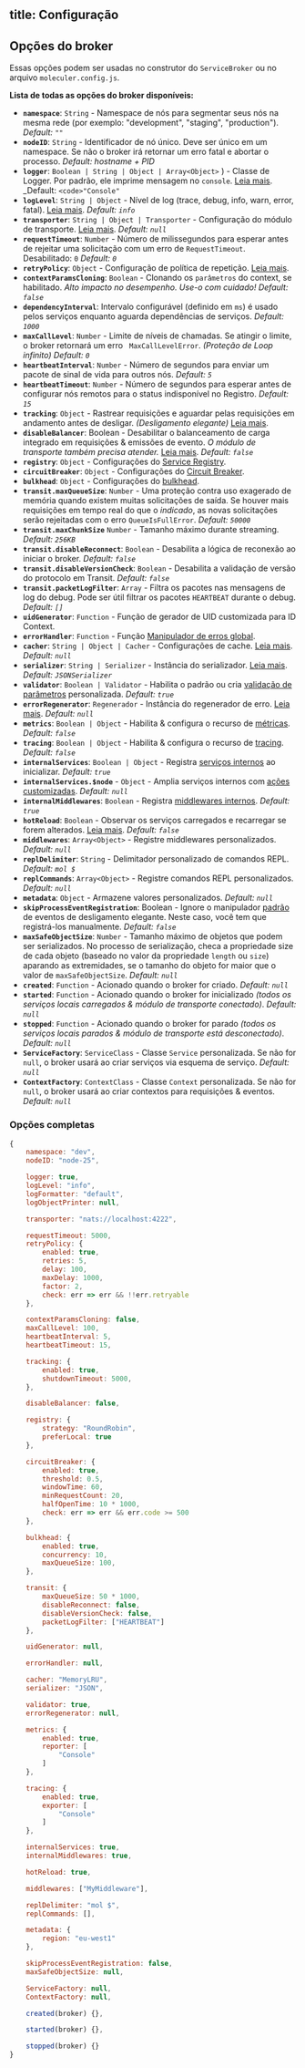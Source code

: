 title: Configuração
---
## Opções do broker
Essas opções podem ser usadas no construtor do `ServiceBroker` ou no arquivo `moleculer.config.js`.

**Lista de todas as opções do broker disponíveis:**

* **`namespace`**: `String` - Namespace de nós para segmentar seus nós na mesma rede (por exemplo: "development", "staging", "production"). _Default: `""`_
* **`nodeID`**: `String` - Identificador de nó único. Deve ser único em um namespace. Se não o broker irá retornar um erro fatal e abortar o processo. _Default: hostname + PID_
* **`logger`**: `Boolean | String | Object | Array<Object>`  ) - Classe de Logger. Por padrão, ele imprime mensagem no `console`. [Leia mais](logging.html). _Default: `<code>"Console"`</li>
* **`logLevel`**: `String | Object` - Nível de log (trace, debug, info, warn, error, fatal). [Leia mais](logging.html). _Default: `info`_
* **`transporter`**: `String | Object | Transporter` - Configuração do módulo de transporte. [Leia mais](networking.html).  _Default: `null`_
* **`requestTimeout`**: `Number` - Número de milissegundos para esperar antes de rejeitar uma solicitação com um erro de `RequestTimeout`. Desabilitado: `0` _Default: `0`_
* **`retryPolicy`**: `Object` - Configuração de política de repetição. [Leia mais](fault-tolerance.html#Retry).
* **`contextParamsCloning`**: `Boolean` - Clonando os `parâmetros` do context, se habilitado. _Alto impacto no desempenho. Use-o com cuidado!_ _Default: `false`_
* **`dependencyInterval`**: Intervalo configurável (definido em `ms`) é usado pelos serviços enquanto aguarda dependências de serviços. _Default: `1000`_
* **`maxCallLevel`**: `Number` - Limite de níveis de chamadas. Se atingir o limite, o broker retornará um erro ` MaxCallLevelError`. _(Proteção de Loop infinito)_ _Default: `0`_
* **`heartbeatInterval`**: `Number` - Número de segundos para enviar um pacote de sinal de vida para outros nós. _Default: `5`_
* **`heartbeatTimeout`**: `Number` - Número de segundos para esperar antes de configurar nós remotos para o status indisponível no Registro. _Default: `15`_
* **`tracking`**: `Object` - Rastrear requisições e aguardar pelas requisições em andamento antes de desligar. _(Desligamento elegante)_ [Leia mais](context.html#Context-tracking).
* **`disableBalancer`**: Boolean - Desabilitar o balanceamento de carga integrado em requisições & emissões de evento. _O módulo de transporte também precisa atender._ [Leia mais](networking.html#Disabled-balancer). _Default: `false`_
* **`registry`**: `Object` - Configurações do [Service Registry](registry.html).
* **`circuitBreaker`**: `Object` - Configurações do [Circuit Breaker](fault-tolerance.html#Circuit-Breaker).
* **`bulkhead`**: `Object` - Configurações do [bulkhead](fault-tolerance.html#Bulkhead).
* **`transit.maxQueueSize`**: `Number` - Uma proteção contra uso exagerado de memória quando existem muitas solicitações de saída. Se houver mais requisições em tempo real do que o _indicado_, as novas solicitações serão rejeitadas com o erro `QueueIsFullError`. _Default: `50000`_
* **`transit.maxChunkSize`** `Number` - Tamanho máximo durante streaming.  _Default: `256KB`_
* **`transit.disableReconnect`**: `Boolean` - Desabilita a lógica de reconexão ao iniciar o broker. _Default: `false`_
* **`transit.disableVersionCheck`**: `Boolean` - Desabilita a validação de versão do protocolo em Transit. _Default: `false`_
* **`transit.packetLogFilter`**: `Array` - Filtra os pacotes nas mensagens de log do debug. Pode ser útil filtrar os pacotes `HEARTBEAT` durante o debug. _Default: `[]`_
* **`uidGenerator`**: `Function` - Função de gerador de UID customizada para ID Context.
* **`errorHandler`**: `Function` - Função [Manipulador de erros global](broker.html#Global-error-handler).
* **`cacher`**: `String | Object | Cacher` - Configurações de cache. [Leia mais](caching.html). _Default: `null`_
* **`serializer`**: `String | Serializer` - Instância do serializador. [Leia mais](networking.html). _Default: `JSONSerializer`_
* **`validator`**: `Boolean | Validator` - Habilita o padrão ou cria [validação de parâmetros](validating.html) personalizada. _Default: `true`_
* **`errorRegenerator`**: `Regenerador` - Instância do regenerador de erro. [Leia mais](errors.html#Preserve-custom-error-classes-while-transferring-between-remote-nodes). _Default: `null`_
* **`metrics`**: `Boolean | Object` - Habilita & configura o recurso de [métricas](metrics.html). _Default: `false`_
* **`tracing`**: `Boolean | Object` - Habilita & configura o recurso de [tracing](tracing.html). _Default: `false`_
* **`internalServices`**: `Boolean | Object` - Registra [serviços internos](services.html#Internal-Services) ao inicializar. _Default: `true`_
* **`internalServices.$node`** - `Object` - Amplia serviços internos com [ações customizadas](services.html#Extending). _Default: `null`_
* **`internalMiddlewares`**: `Boolean` - Registra [middlewares internos](middlewares.html#Internal-middlewares). _Default: `true`_
* **`hotReload`**: `Boolean` - Observar os serviços carregados e recarregar se forem alterados. [Leia mais](services.html#Hot-Reloading-Services). _Default: `false`_
* **`middlewares`**: `Array<Object>` - Registre middlewares personalizados. _Default: `null`_
* **`replDelimiter`**: `String` - Delimitador personalizado de comandos REPL. _Default: `mol $`_
* **`replCommands`**: `Array<Object>` - Registre comandos REPL personalizados. _Default: `null`_
* **`metadata`**: `Object` - Armazene valores personalizados. _Default: `null`_
* **`skipProcessEventRegistration`**: Boolean - Ignore o manipulador [padrão](https://github.com/moleculerjs/moleculer/blob/master/src/service-broker.js#L234) de eventos de desligamento elegante. Neste caso, você tem que registrá-los manualmente. _Default: `false`_
* **`maxSafeObjectSize`**: `Number` - Tamanho máximo de objetos que podem ser serializados. No processo de serialização, checa a propriedade size de cada objeto (baseado no valor da propriedade `length` ou `size`) aparando as extremidades, se o tamanho do objeto for maior que o valor de `maxSafeObjectSize`. _Default: `null`_
* **`created`**: `Function` - Acionado quando o broker for criado. _Default: `null`_
* **`started`**: `Function` - Acionado quando o broker for inicializado _(todos os serviços locais carregados & módulo de transporte conectado)_. _Default: `null`_
* **`stopped`**: `Function` - Acionado quando o broker for parado _(todos os serviços locais parados & módulo de transporte está desconectado)_. _Default: `null`_
* **`ServiceFactory`**: `ServiceClass` - Classe `Service` personalizada. Se não for `null`, o broker usará ao criar serviços via esquema de serviço. _Default: `null`_
* **`ContextFactory`**: `ContextClass` - Classe `Context` personalizada. Se não for `null`, o broker usará ao criar contextos para requisições & eventos. _Default: `null`_</ul>

### Opções completas
```js
{
    namespace: "dev",
    nodeID: "node-25",

    logger: true,
    logLevel: "info",
    logFormatter: "default",
    logObjectPrinter: null,

    transporter: "nats://localhost:4222",

    requestTimeout: 5000,
    retryPolicy: {
        enabled: true,
        retries: 5,
        delay: 100,
        maxDelay: 1000,
        factor: 2,
        check: err => err && !!err.retryable
    },

    contextParamsCloning: false,
    maxCallLevel: 100,
    heartbeatInterval: 5,
    heartbeatTimeout: 15,

    tracking: {
        enabled: true,
        shutdownTimeout: 5000,
    },

    disableBalancer: false,

    registry: {
        strategy: "RoundRobin",
        preferLocal: true
    },

    circuitBreaker: {
        enabled: true,
        threshold: 0.5,
        windowTime: 60,
        minRequestCount: 20,
        halfOpenTime: 10 * 1000,
        check: err => err && err.code >= 500
    },   

    bulkhead: {
        enabled: true,
        concurrency: 10,
        maxQueueSize: 100,
    },

    transit: {
        maxQueueSize: 50 * 1000,
        disableReconnect: false,
        disableVersionCheck: false,
        packetLogFilter: ["HEARTBEAT"]
    },

    uidGenerator: null,

    errorHandler: null,

    cacher: "MemoryLRU",
    serializer: "JSON",

    validator: true,
    errorRegenerator: null,

    metrics: {
        enabled: true,
        reporter: [
            "Console"
        ]
    },

    tracing: {
        enabled: true,
        exporter: [
            "Console"
        ]
    },

    internalServices: true,
    internalMiddlewares: true,

    hotReload: true,

    middlewares: ["MyMiddleware"],

    replDelimiter: "mol $",
    replCommands: [],

    metadata: {
        region: "eu-west1"
    },

    skipProcessEventRegistration: false,
    maxSafeObjectSize: null,

    ServiceFactory: null,
    ContextFactory: null,

    created(broker) {},

    started(broker) {},

    stopped(broker) {}
}
```
